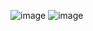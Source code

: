 ![image](https://github.com/user-attachments/assets/6a85e42e-312f-41ee-a224-a915727efd55)
![image](https://github.com/user-attachments/assets/5528d1fe-b27f-42fa-939f-70cfaeca8cb6)
